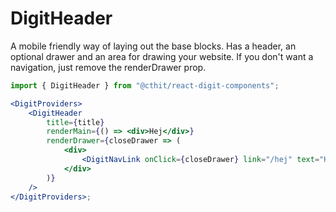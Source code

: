# DigitHeader

A mobile friendly way of laying out the base blocks. Has a header, an optional drawer and an area for drawing your website. If you don't want a navigation, just remove the renderDrawer prop.

```jsx
import { DigitHeader } from "@cthit/react-digit-components";

<DigitProviders>
    <DigitHeader
        title={title}
        renderMain={() => <div>Hej</div>}
        renderDrawer={closeDrawer => (
            <div>
                <DigitNavLink onClick={closeDrawer} link="/hej" text="Hej" />
            </div>
        )}
    />
</DigitProviders>;
```
